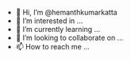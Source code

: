 - 👋 Hi, I’m @hemanthkumarkatta
- 👀 I’m interested in ...
- 🌱 I’m currently learning ...
- 💞️ I’m looking to collaborate on ...
- 📫 How to reach me ...

<!---
hemanthkumarkatta/hemanthkumarkatta is a ✨ special ✨ repository because its `README.md` (this file) appears on your GitHub profile.
You can click the Preview link to take a look at your changes.
--->
